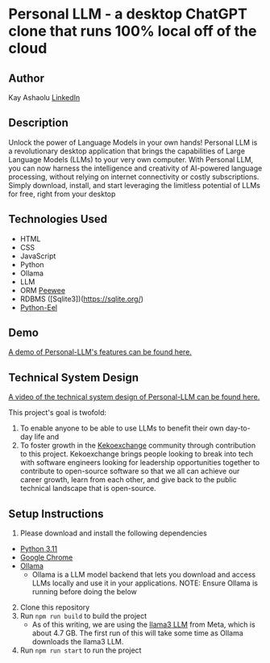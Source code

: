 # Personal LLM - a desktop ChatGPT clone that runs 100% local off of the cloud

## Author
Kay Ashaolu [LinkedIn](https://www.linkedin.com/in/kayashaolu/)

## Description
Unlock the power of Language Models in your own hands! Personal LLM is a revolutionary desktop application that brings the capabilities of Large Language Models (LLMs) to your very own computer. With Personal LLM, you can now harness the intelligence and creativity of AI-powered language processing, without relying on internet connectivity or costly subscriptions. Simply download, install, and start leveraging the limitless potential of LLMs for free, right from your desktop

## Technologies Used
- HTML
- CSS
- JavaScript
- Python
- Ollama
- LLM
- ORM [Peewee](https://docs.peewee-orm.com/en/latest/)
- RDBMS ([Sqlite3])(https://sqlite.org/)
- [Python-Eel](https://github.com/python-eel/Eel)

## Demo
[A demo of Personal-LLM's features can be found here.](https://vimeo.com/977036847)

## Technical System Design
[A video of the technical system design of Personal-LLM can be found here.](https://vimeo.com/977028159)

This project's goal is twofold:

1. To enable anyone to be able to use LLMs to benefit their own day-to-day life and
2. To foster growth in the [Kekoexchange](https://kekoexchange.com) community through contribution to this project. Kekoexchange brings people looking to break into tech with software engineers looking for leadership opportunities together to contribute to open-source software so that we all can achieve our career growth, learn from each other, and give back to the public technical landscape that is open-source.

## Setup Instructions
1. Please download and install the following dependencies
  * [Python 3.11](https://www.python.org/downloads/release/python-3117/) 
  * [Google Chrome](https://www.google.com/chrome/)
  * [Ollama](https://ollama.com/)
    * Ollama is a LLM model backend that lets you download and access LLMs locally and use it in your applications. NOTE: Ensure Ollama is running before doing the below
2. Clone this repository
3. Run `npm run build` to build the project
    * As of this writing, we are using the [llama3 LLM](https://llama.meta.com/llama3/) from Meta, which is about 4.7 GB. The first run of this will take some time as Ollama downloads the llama3 LLM.
4. Run `npm run start` to run the project
